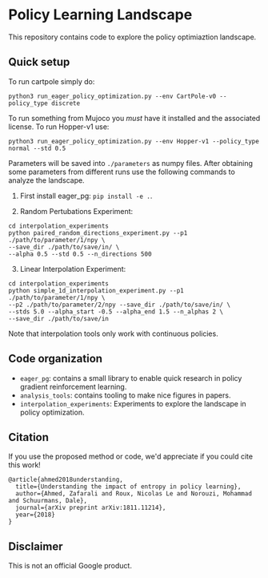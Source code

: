 # Policy Learning Landscape

This repository contains code to explore the policy optimiaztion landscape.

## Quick setup

To run cartpole simply do:

```
python3 run_eager_policy_optimization.py --env CartPole-v0 --policy_type discrete
```

To run something from Mujoco you _must_ have it installed and the associated license. To run Hopper-v1 use:

```
python3 run_eager_policy_optimization.py --env Hopper-v1 --policy_type normal --std 0.5
```

Parameters will be saved into `./parameters` as numpy files. After obtaining
some parameters from different runs use the following commands to analyze the landscape.

1. First install eager_pg: `pip install -e .`.

2. Random Pertubations Experiment:
```
cd interpolation_experiments
python paired_random_directions_experiment.py --p1 ./path/to/parameter/1/npy \
--save_dir ./path/to/save/in/ \
--alpha 0.5 --std 0.5 --n_directions 500
```
3. Linear Interpolation Experiment:
```
cd interpolation_experiments
python simple_1d_interpolation_experiment.py --p1 ./path/to/parameter/1/npy \
--p2 ./path/to/parameter/2/npy --save_dir ./path/to/save/in/ \
--stds 5.0 --alpha_start -0.5 --alpha_end 1.5 --n_alphas 2 \
--save_dir ./path/to/save/in
```

Note that interpolation tools only work with continuous policies.


## Code organization

- `eager_pg`: contains a small library to enable quick research in policy
gradient reinforcement learning.
- `analysis_tools`: contains tooling to make nice figures in papers.
- `interpolation_experiments`: Experiments to explore the landscape in policy optimization.

## Citation

If you use the proposed method or code, we'd appreciate if you could cite this work!

```
@article{ahmed2018understanding,
  title={Understanding the impact of entropy in policy learning},
  author={Ahmed, Zafarali and Roux, Nicolas Le and Norouzi, Mohammad and Schuurmans, Dale},
  journal={arXiv preprint arXiv:1811.11214},
  year={2018}
}
```

## Disclaimer

This is not an official Google product.
